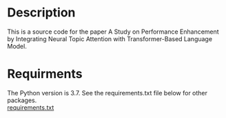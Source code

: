 # Description
This is a source code for the paper A Study on Performance Enhancement by Integrating Neural Topic Attention with Transformer-Based Language Model.

# Requirments
The Python version is 3.7.
See the requirements.txt file below for other packages.  
[requirements.txt](https://github.com/Umdolphin/Neural-Topic-Attention-with-Transformer-Based-Language-Model/blob/main/requirements.txt)
